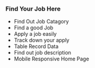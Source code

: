 ### Find Your Job Here
* Find Out Job Catagory
* Find a good Job
* Apply a job easily
* Track down your apply
* Table Record Data
* Find out job description
* Mobile Responsive Home Page